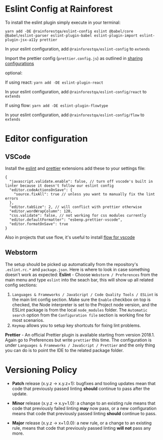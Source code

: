 # Eslint Config at Rainforest

To install the eslint plugin simply execute in your terminal:

`yarn add -DE @rainforestqa/eslint-config eslint @babel/core @babel/eslint-parser eslint-plugin-babel eslint-plugin-import eslint-plugin-jsx-a11y prettier`

In your eslint configuration, add `@rainforestqa/eslint-config` to `extends`

Import the prettier config (`prettier.config.js`) as outlined in [sharing configurations](https://prettier.io/docs/en/configuration.html#sharing-configurations)

optional:

If using react:
`yarn add -DE eslint-plugin-react`

In your eslint configuration, add `@rainforestqa/eslint-config/react` to `extends`

If using flow:
`yarn add -DE eslint-plugin-flowtype`

In your eslint configuration, add `@rainforestqa/eslint-config/flow` to `extends`

# Editor configuration

## VSCode

Install the [eslint](https://marketplace.visualstudio.com/items?itemName=dbaeumer.vscode-eslint) and [prettier](https://marketplace.visualstudio.com/items?itemName=esbenp.prettier-vscode) extensions
add these to your settings file:

```
{
  "javascript.validate.enable": false, // turn off vscode's built in linter because it doesn't follow our eslint config
  "editor.codeActionsOnSave": {
    "source.fixAll": true // unless you want to manually fix the lint errors
  },
  "editor.tabSize": 2, // will conflict with prettier otherwise
  "editor.wordWrapColumn": 120,
  "css.validate": false, // not working for css modules currently
  "editor.defaultFormatter": "esbenp.prettier-vscode",
  "editor.formatOnSave": true
}
```

Also in projects that use flow, it's useful to install [flow for vscode](https://github.com/flowtype/flow-for-vscode)

## Webstorm

The setup should be picked up automatically from the repository's `.eslint.rc.*` and `package.json`. Here is where to look in case something doesn't work as expected:
**Eslint** - Choose `Webstorm / Preferences` from the main menu and type `eslint` into the seach bar, this will show up all related config sections:

1. `Languages & Frameworks / JavaScript / Code Quality Tools / ESLint` is the main lint config section. Make sure the `Enable` checkbox on top is checked, the Node interpreter is set to the Project node version, and the ESLint package is from the local `node_modules` folder. The `Automatic search` option from the `Configuration file` section is working fine for most scenarios.
2. `Keymap` allows you to setup key shortcuts for fixing lint problems.

**Prettier** - An official Prettier plugin is available starting from version 2018.1. Again go to Preferences but write `prettier` this time. The configuration is under `Languages & Frameworks / JavaScript / Prettier` and the only thing you can do is to point the IDE to the related package folder.

# Versioning Policy

- **Patch** release (x.y.z -> x.y.z+1): bugfixes and tooling updates mean that code that previously passed linting **should** continue to pass after the update.

- **Minor** release (x.y.z -> x.y+1.0): a change to an existing rule means that code that previously failed linting **may** now pass, or a new configuration means that code that previously passed linting **should** continue to pass.

- **Major** release (x.y.z -> x+1.0.0): a new rule, or a change to an existing rule, means that code that previously passed linting **will not** pass any more.

